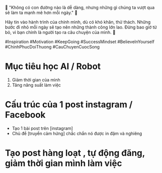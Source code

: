 🌟 "Không có con đường nào là dễ dàng, nhưng những gì chúng ta vượt qua sẽ làm ta mạnh mẽ hơn mỗi ngày." 🌟

Hãy tin vào hành trình của chính mình, dù có khó khăn, thử thách. Những bước đi nhỏ mỗi ngày sẽ tạo nên những thành công lớn lao. Đừng bao giờ từ bỏ, vì bạn chính là người tạo ra câu chuyện của mình. 💪

#Inspiration #Motivation #KeepGoing #SuccessMindset #BelieveInYourself #ChinhPhucDoiThuong #CauChuyenCuocSong

# Mục tiêu học AI / Robot
1. Giảm thời gian của mình
2. Tăng năng suất làm việc

# Cấu trúc của 1 post instagram / Facebook
* Tạo 1 bài post trên [instagram]
* Chủ đề [truyền cảm hứng] chắc chắn nó được in đậm và nghiêng

# Tạo post hàng loạt , tự động đăng, giảm thời gian mình làm việc
